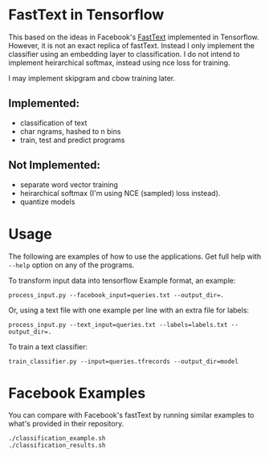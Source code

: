 # FastText in Tensorflow

This based on the ideas in Facebook's [FastText](https://github.com/facebookresearch/fastText) implemented in
Tensorflow. However, it is not an exact replica of fastText. Instead I
only implement the classifier using an embedding layer to classification.
I do not intend to implement heirarchical softmax, instead using nce
loss for training.

I may implement skipgram and cbow training later.

## Implemented:
- classification of text
- char ngrams, hashed to n bins
- train, test and predict programs

## Not Implemented:
- separate word vector training
- heirarchical softmax (I'm using NCE (sampled) loss instead).
- quantize models

# Usage

The following are examples of how to use the applications. Get full help with
`--help` option on any of the programs.

To transform input data into tensorflow Example format, an example:

    process_input.py --facebook_input=queries.txt --output_dir=.

Or, using a text file with one example per line with an extra file for labels:

    process_input.py --text_input=queries.txt --labels=labels.txt --output_dir=.

To train a text classifier:

    train_classifier.py --input=queries.tfrecords --output_dir=model
    
# Facebook Examples

You can compare with Facebook's fastText by running similar examples
to what's provided in their repository.

    ./classification_example.sh
    ./classification_results.sh
